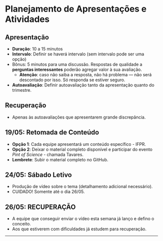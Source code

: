 # Planejamento de Apresentações e Atividades

## Apresentação
- **Duração**: 10 a 15 minutos  
- **Intervalo**: Definir se haverá intervalo (sem intervalo pode ser uma opção)
- Bônus: 5 minutos para uma discussão. Respostas de qualidade a **perguntas interessantes** poderão agregar valor à sua avaliação.
    - **Atenção**: caso não saiba a resposta, não há problema — não será descontado por isso. Só responda se estiver seguro.
- **Autoavaliação**: Definir autoavaliação tanto da apresentação quanto do trimestre.  

## Recuperação
- Apenas às autoavaliações que apresentarem grande discrepância.

## 19/05: Retomada de Conteúdo
- **Opção 1**: Cada equipe apresentará um conteúdo específico - IFPR.
- **Opção 2**: Deixar o material completo disponível e participar do evento *Pint of Science* - chamada Tavares.
- **Lembrete**: Subir o material completo no GitHub.

## 24/05: Sábado Letivo
- Produção de vídeo sobre o tema (detalhamento adicional necessário).
- CUIDADO! Somente até o dia 26/05.

## 26/05: RECUPERAÇÃO
- A equipe que conseguir enviar o vídeo esta semana já lanço e defino o conceito.
- Aos que estiverem com dificuldades já estudem para recuperação.
---

